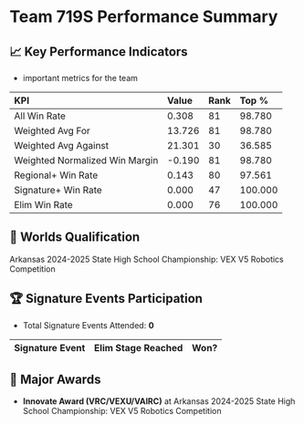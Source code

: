 # Team 719S Performance Summary

## 📈 Key Performance Indicators
- important metrics for the team

| KPI | Value | Rank | Top % |
|:---|:-----|:----|:-----|
| All Win Rate | 0.308 | 81 | 98.780 |
| Weighted Avg For | 13.726 | 81 | 98.780 |
| Weighted Avg Against | 21.301 | 30 | 36.585 |
| Weighted Normalized Win Margin | -0.190 | 81 | 98.780 |
| Regional+ Win Rate | 0.143 | 80 | 97.561 |
| Signature+ Win Rate | 0.000 | 47 | 100.000 |
| Elim Win Rate | 0.000 | 76 | 100.000 |


## 🎯 Worlds Qualification
Arkansas 2024-2025 State High School Championship: VEX V5 Robotics Competition

## 🏆 Signature Events Participation
- Total Signature Events Attended: **0**

| Signature Event | Elim Stage Reached | Won? |
|:----------------|:-------------------|:----|


## 🥇 Major Awards
- **Innovate Award (VRC/VEXU/VAIRC)** at Arkansas 2024-2025 State High School Championship: VEX V5 Robotics Competition

